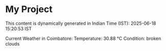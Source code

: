 # My Project

This content is dynamically generated in Indian Time (IST): 2025-06-18 15:20:53 IST


Current Weather in Coimbatore:
Temperature: 30.88 °C
Condition: broken clouds
